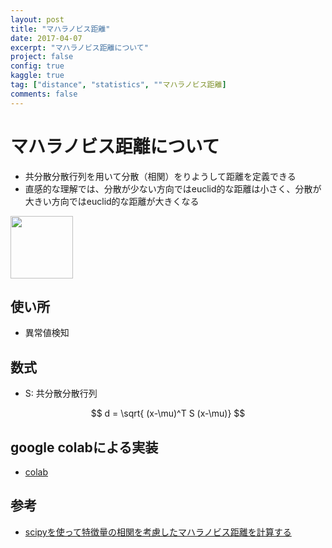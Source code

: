 ```yaml
---
layout: post
title: "マハラノビス距離"
date: 2017-04-07
excerpt: "マハラノビス距離について"
project: false
config: true
kaggle: true
tag: ["distance", "statistics", ""マハラノビス距離]
comments: false
---
```


# マハラノビス距離について
 - 共分散分散行列を用いて分散（相関）をりようして距離を定義できる
 - 直感的な理解では、分散が少ない方向ではeuclid的な距離は小さく、分散が大きい方向ではeuclid的な距離が大きくなる

<div>
  <img style="align: center !important; width: 100px !important;" src="https://user-images.githubusercontent.com/4949982/130968297-81ad8e60-335a-4486-8944-9a80792b3540.png">
</div>

## 使い所
 - 異常値検知

## 数式
 - S: 共分散分散行列

$$
d = \sqrt{ (x-\mu)^T S (x-\mu)}
$$


## google colabによる実装
 - [colab](https://colab.research.google.com/drive/1hC8ZlyG7woIv17_lfMrwIOVWVisO8ZcW?usp=sharing)

## 参考
 - [scipyを使って特徴量の相関を考慮したマハラノビス距離を計算する](https://qiita.com/MasafumiTsuyuki/items/de19d8ec274e961ec946)
